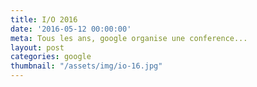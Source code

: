 ```yaml
---
title: I/O 2016
date: '2016-05-12 00:00:00'
meta: Tous les ans, google organise une conference...
layout: post
categories: google
thumbnail: "/assets/img/io-16.jpg"
---
```

